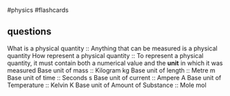 #physics #flashcards
## questions
What is a physical quantity :: Anything that can be measured is a physical quantity 
How represent a physical quantity :: To represent a physical quantity, it must contain both a numerical value and the **unit** in which it was measured <!--SR:!2023-09-04,3,250-->
Base unit of mass :: Kilogram kg <!--SR:!2023-09-05,4,270-->
Base unit of length :: Metre m <!--SR:!2023-09-05,4,270-->
Base unit of time :: Seconds s <!--SR:!2023-09-05,4,270-->
Base unit of current :: Ampere A <!--SR:!2023-09-05,4,270-->
Base unit of Temperature :: Kelvin K <!--SR:!2023-09-05,4,270-->
Base unit of Amount of Substance :: Mole mol <!--SR:!2023-09-05,4,270-->
